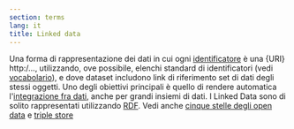 ```yaml
---
section: terms
lang: it
title: Linked data
---
```


Una forma di rappresentazione dei dati in cui ogni [identificatore](../identifier/) è una {URI} http:/..., utilizzando, ove possibile, elenchi standard di identificatori (vedi [vocabolario](../vocabulary/)), e dove dataset includono link di riferimento set di dati degli stessi oggetti. Uno degli obiettivi principali è quello di rendere automatica l'[integrazione fra dati](../data-integration/), anche per grandi insiemi di dati. I Linked Data sono di solito rappresentati utilizzando  [RDF](../rdf/). Vedi anche [cinque stelle degli open data](../five-stars-of-open-data/) e [triple store](../triple-store/)
